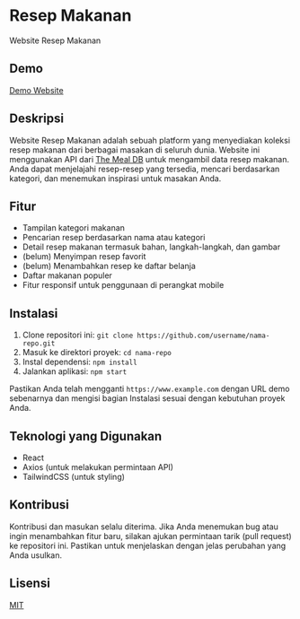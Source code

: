 # Resep Makanan

Website Resep Makanan

## Demo

[Demo Website](https://resep-makanan-six.vercel.app/)

## Deskripsi

Website Resep Makanan adalah sebuah platform yang menyediakan koleksi resep makanan dari berbagai masakan di seluruh dunia. Website ini menggunakan API dari [The Meal DB](https://www.themealdb.com/api.php) untuk mengambil data resep makanan. Anda dapat menjelajahi resep-resep yang tersedia, mencari berdasarkan kategori, dan menemukan inspirasi untuk masakan Anda.

## Fitur

- Tampilan kategori makanan
- Pencarian resep berdasarkan nama atau kategori
- Detail resep makanan termasuk bahan, langkah-langkah, dan gambar
- (belum) Menyimpan resep favorit
- (belum) Menambahkan resep ke daftar belanja
- Daftar makanan populer
- Fitur responsif untuk penggunaan di perangkat mobile

## Instalasi

1. Clone repositori ini: `git clone https://github.com/username/nama-repo.git`
2. Masuk ke direktori proyek: `cd nama-repo`
3. Instal dependensi: `npm install`
4. Jalankan aplikasi: `npm start`

Pastikan Anda telah mengganti `https://www.example.com` dengan URL demo sebenarnya dan mengisi bagian Instalasi sesuai dengan kebutuhan proyek Anda.

## Teknologi yang Digunakan

- React
- Axios (untuk melakukan permintaan API)
- TailwindCSS (untuk styling)

## Kontribusi

Kontribusi dan masukan selalu diterima. Jika Anda menemukan bug atau ingin menambahkan fitur baru, silakan ajukan permintaan tarik (pull request) ke repositori ini. Pastikan untuk menjelaskan dengan jelas perubahan yang Anda usulkan.

## Lisensi

[MIT](https://opensource.org/licenses/MIT)
